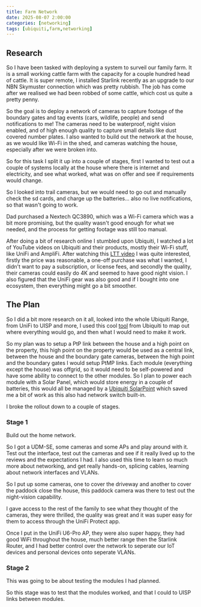 ```yaml
---
title: Farm Network
date: 2025-08-07 2:00:00
categories: [networking]
tags: [ubiquiti,farm,networking]
---
```


## Research

So I have been tasked with deploying a system to surveil our family farm. It is a small working cattle farm with the capacity for a couple hundred head of cattle. It is super remote, I installed Starlink recently as an upgrade to our NBN Skymuster connection which was pretty rubbish. The job has come after we realised we had been robbed of some cattle, which cost us quite a pretty penny.

So the goal is to deploy a network of cameras to capture footage of the boundary gates and tag events (cars, wildlife, people) and send notifications to me! The cameras need to be waterproof, night vision enabled, and of high enough quality to capture small details like dust covered number plates. I also wanted to build out the network at the house, as we would like Wi-Fi in the shed, and cameras watching the house, especially after we were broken into.

So for this task I split it up into a couple of stages, first I wanted to test out a couple of systems locally at the house where there is internet and electricity, and see what worked, what was on offer and see if requirements would change.

So I looked into trail cameras, but we would need to go out and manually check the sd cards, and charge up the batteries... also no live notifications, so that wasn't going to work.

Dad purchased a Nextech QC3890, which was a Wi-Fi camera which was a bit more promising, but the quality wasn't good enough for what we needed, and the process for getting footage was still too manual.

After doing a bit of research online I stumbled upon Ubiquiti, I watched a lot of YouTube videos on Ubiquiti and their products, mostly their Wi-Fi stuff, like UniFi and AmpliFi. After watching this [LTT video](https://www.youtube.com/watch?v=NkjD4xIhfTw) I was quite interested, firstly the price was reasonable, a one-off purchase was what I wanted, I didn't want to pay a subscription, or license fees, and secondly the quality, their cameras could easily do 4K and seemed to have good night vision. I also figured that the UniFi gear was also good and if I bought into one ecosystem, then everything might go a bit smoother.

## The Plan

So I did a bit more research on it all, looked into the whole Ubiquiti Range, from UniFi to UISP and more, I used this cool [tool](https://ispdesign.ui.com/#) from Ubiquiti to map out where everything would go, and then what I would need to make it work.

So my plan was to setup a PtP link between the house and a high point on the property, this high point on the property would be used as a central link, between the house and the boundary gate cameras, between the high point and the boundary gates I would setup PtMP links. Each module (everything except the house) was offgrid, so it would need to be self-powered and have some ability to connect to the other modules. So I plan to power each module with a Solar Panel, which would store energy in a couple of batteries, this would all be managed by a [Ubiquiti SolarPoint](https://store.ui.com/us/en/products/sunmax-sp-40) which saved me a bit of work as this also had network switch built-in.

I broke the rollout down to a couple of stages.

### Stage 1

Build out the home network.

So I got a UDM-SE, some cameras and some APs and play around with it. Test out the interface, test out the cameras and see if it really lived up to the reviews and the expectations I had. I also used this time to learn so much more about networking, and get really hands-on, splicing cables, learning about network interfaces and VLANs. 

So I put up some cameras, one to cover the driveway and another to cover the paddock close the house, this paddock camera was there to test out the night-vision capability.

I gave access to the rest of the family to see what they thought of the cameras, they were thrilled, the quality was great and it was super easy for them to access through the UniFi Protect app. 

Once I put in the UniFi U6-Pro AP, they were also super happy, they had good WiFi throughout the house, much better range then the Starlink Router, and I had better control over the network to seperate our IoT devices and personal devices onto seperate VLANs.

### Stage 2

This was going to be about testing the modules I had planned.

So this stage was to test that the modules worked, and that I could to UISP links between modules.
